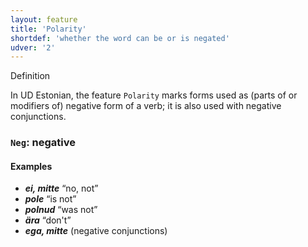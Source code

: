 ```yaml
---
layout: feature
title: 'Polarity'
shortdef: 'whether the word can be or is negated'
udver: '2'
---
```


Definition


In UD Estonian, the feature `Polarity` marks forms used as (parts of or modifiers of)
negative form of a verb; it is also used with negative conjunctions.

### <a name="Neg">`Neg`</a>: negative

#### Examples

* _<b>ei, mitte</b>_ “no, not”
* _<b>pole</b>_ “is not”
* _<b>polnud</b>_ “was not”
* _<b>ära</b>_ “don't”
* _<b>ega, mitte</b>_ (negative conjunctions)

<!-- Interlanguage links updated Po 11. listopadu 2024, 20:09:59 CET -->
